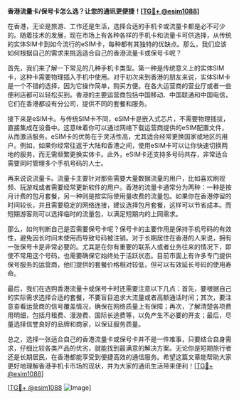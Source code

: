 **香港流量卡/保号卡怎么选？让您的通讯更便捷！[[TG💪+ @esim1088](https://t.me/s/esim1088)]**

在香港，无论是旅游、工作还是生活，选择合适的手机卡或流量卡都是必不可少的。随着技术的发展，现在市场上有各种各样的手机卡和流量卡可供选择，从传统的实体SIM卡到如今流行的eSIM卡，每种都有其独特的优缺点。那么，我们应该如何根据自己的需求来挑选适合自己的香港流量卡或保号卡呢？

首先，我们来了解一下常见的几种手机卡类型。第一种是传统意义上的实体SIM卡，这种卡需要物理插入手机中使用。对于初次来到香港的朋友来说，实体SIM卡是一个不错的选择，因为它操作简单，购买方便。在各大运营商的营业厅或者一些便利店都可以轻松买到。香港的主要运营商包括中国移动、中国联通和中国电信，它们在香港都设有分公司，提供不同的套餐和服务。

接下来是eSIM卡。与传统SIM卡不同，eSIM卡是嵌入式芯片，不需要物理插拔，直接集成在设备中。这意味着你可以通过网络下载运营商提供的eSIM配置文件，从而激活服务。eSIM卡的优势在于灵活性高，尤其适合经常更换国家或地区的用户。例如，如果你经常往返于大陆和香港之间，使用eSIM卡可以让你快速切换两地的服务，而无需频繁更换实体卡。此外，eSIM卡还支持多号码共存，非常适合需要同时管理多个手机号码的人士。

再来说说流量卡。流量卡主要针对那些需要大量数据流量的用户，比如喜欢刷视频、玩游戏或者需要经常更新软件的用户。香港的流量卡通常分为两种：一种是按月计费的包月套餐，另一种则是按实际使用量收费的流量包。如果你在香港停留的时间较长，并且需要稳定的网络连接，建议选择包月套餐，这样可以节省成本。而短期游客则可以选择临时的流量包，以满足短期内的上网需求。

那么，如何判断自己是否需要保号卡呢？保号卡的主要作用是保持手机号码的有效性，避免因长时间未使用而导致号码被注销。对于长期居住在香港的人来说，拥有一张保号卡是非常必要的。尤其是在你有重要的联系人或者业务往来的情况下，即使不常用这个号码，也需要确保它始终处于活跃状态。目前市面上有许多专门提供保号服务的运营商，他们提供的套餐价格相对较低，但可以有效延长号码的使用寿命。

最后，我们在选购香港流量卡或保号卡时还需要注意以下几点：首先，要根据自己的实际需求选择合适的套餐，不要盲目追求大流量或者高额通话时间；其次，要注意查看运营商的信号覆盖情况，确保在网络质量上有保障；再次，了解清楚各项费用明细，包括月租费、漫游费、国际长途费等，以免产生不必要的开支；最后，尽量选择信誉良好的品牌和商家，以保证服务质量。

总之，选择一张适合自己的香港流量卡或保号卡并不是一件难事，只要结合自身需求，仔细比较各类产品的优劣，就能找到最满意的解决方案。无论你是短期旅行者还是长期居民，在香港都能享受到便捷高效的通信服务。希望这篇文章能帮助大家更好地理解香港手机卡市场的现状，并为大家的通讯生活带来便利！[[TG💪+ @esim1088](https://t.me/s/esim1088)]

[[TG💪+ @esim1088](https://t.me/s/esim1088) ![Image](https://i.postimg.cc/4NQfJmqS/Snipaste-2025-05-13-00-14-12.png)]